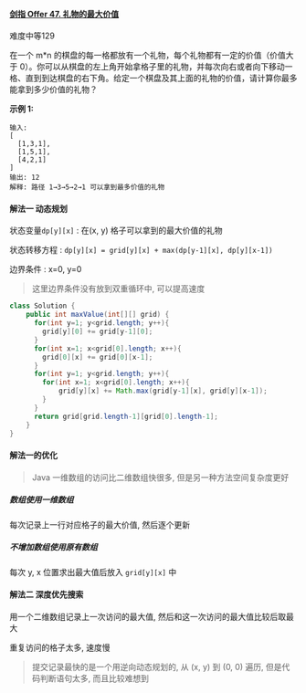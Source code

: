#### [剑指 Offer 47. 礼物的最大价值](https://leetcode-cn.com/problems/li-wu-de-zui-da-jie-zhi-lcof/)

难度中等129

在一个 m*n 的棋盘的每一格都放有一个礼物，每个礼物都有一定的价值（价值大于 0）。你可以从棋盘的左上角开始拿格子里的礼物，并每次向右或者向下移动一格、直到到达棋盘的右下角。给定一个棋盘及其上面的礼物的价值，请计算你最多能拿到多少价值的礼物？

 

**示例 1:**

```
输入: 
[
  [1,3,1],
  [1,5,1],
  [4,2,1]
]
输出: 12
解释: 路径 1→3→5→2→1 可以拿到最多价值的礼物
```

#### 解法一 动态规划

状态变量`dp[y][x]` : 在(x, y) 格子可以拿到的最大价值的礼物

状态转移方程 : `dp[y][x] = grid[y][x] + max(dp[y-1][x], dp[y][x-1])`

边界条件 : x=0, y=0

> 这里边界条件没有放到双重循环中, 可以提高速度

```java
class Solution {
    public int maxValue(int[][] grid) {
      for(int y=1; y<grid.length; y++){
        grid[y][0] += grid[y-1][0];
      }
      for(int x=1; x<grid[0].length; x++){
        grid[0][x] += grid[0][x-1];
      }
      for(int y=1; y<grid.length; y++){
        for(int x=1; x<grid[0].length; x++){
            grid[y][x] += Math.max(grid[y-1][x], grid[y][x-1]);
        }
      }
      return grid[grid.length-1][grid[0].length-1];
    }
}
```

#### 解法一的优化

> Java 一维数组的访问比二维数组快很多, 但是另一种方法空间复杂度更好

##### 数组使用一维数组

每次记录上一行对应格子的最大价值, 然后逐个更新

##### 不增加数组使用原有数组

每次 y, x 位置求出最大值后放入 `grid[y][x]` 中 

#### 解法二 深度优先搜索

用一个二维数组记录上一次访问的最大值, 然后和这一次访问的最大值比较后取最大

重复访问的格子太多, 速度慢

> 提交记录最快的是一个用逆向动态规划的, 从 (x, y) 到 (0, 0) 遍历, 但是代码判断语句太多, 而且比较难想到
